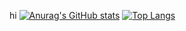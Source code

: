 hi
[![Anurag's GitHub stats](https://github-readme-stats.vercel.app/api?username=definitelynotsubaru&show_icons=true&theme=tokyonight)](https://github.com/anuraghazra/github-readme-stats)
[![Top Langs](https://github-readme-stats.vercel.app/api/top-langs/?username=definitelynotsubaru&layout=compact&theme=tokyonight)](https://github.com/anuraghazra/github-readme-stats)
